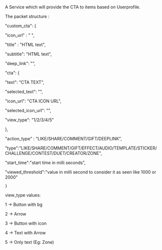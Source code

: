 A Service which will provide the CTA to items based on Userprofile.

The packet structure :

\"custom_cta\": {

\"icon_url\" : \" \",

\"title\" : \"HTML text\",

\"subtitle\": \"HTML text\",

\"deep_link\": \"\",

\"cta\": {

\"text\": \"CTA TEXT\",

\"selected_text\": \"\",

\"icon_url\": \"CTA ICON URL\",

\"selected_icon_url\": \"\",

\"view_type\": \"1/2/3/4/5\"

},

\"action_type\" : \"LIKE/SHARE/COMMENT/GIFT/DEEPLINK\",

\"type\":\"LIKE/SHARE/COMMENT/GIFT/EFFECT/AUDIO/TEMPLATE/STICKER/CHALLENGE/CONTEST/DUET/CREATOR/ZONE\",

\"start_time\":\"start time in milli seconds\",

\"viewed_threshold\":\"value in milli second to consider it as seen like
1000 or 2000\"

`}`

view_type values:

1 -\> Button with bg

2 -\> Arrow

3 -\> Button with icon

4 -\> Text with Arrow

5 -\> Only text (Eg: Zone)
